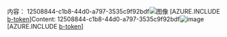 <span data-ttu-id="2559e-101">内容： 12508844-c1b8-44d0-a797-3535c9f92bdf![图像](9a42fa32-627d-41c4-a023-b80e0d96ebb4.png)
[AZURE.INCLUDE [b-token](79da0651-8052-4b89-a2e0-4a7f18b03b48.md)]</span><span class="sxs-lookup"><span data-stu-id="2559e-101">Content: 12508844-c1b8-44d0-a797-3535c9f92bdf![image](9a42fa32-627d-41c4-a023-b80e0d96ebb4.png)
[AZURE.INCLUDE [b-token](79da0651-8052-4b89-a2e0-4a7f18b03b48.md)]</span></span>
